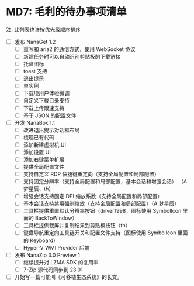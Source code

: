 ﻿# MD7: 毛利的待办事项清单

注: 此列表也许按优先级顺序排序

- [ ] 发布 NanaGet 1.2
  - [ ] 重写和 aria2 的通信方式，使用 WebSocket 协议 
  - [ ] 新建任务时可以自动识别剪贴板的下载链接
  - [ ] 托盘图标
  - [ ] toast 支持
  - [ ] 退出提示
  - [ ] 单实例
  - [ ] 下载项用户体验微调
  - [ ] 自定义下载目录支持
  - [ ] 下载上传限速支持
  - [ ] 基于 JSON 的配置文件
- [ ] 开发 NanaBox 1.1
  - [ ] 改进退出提示对话框布局
  - [ ] 梳理已有代码
  - [ ] 添加新建虚拟机 UI
  - [ ] 添加设置 UI
  - [ ] 添加右键菜单扩展
  - [ ] 提供全局配置文件
  - [ ] 支持自定义 RDP 快捷键重定向（支持全局配置和局部配置）
  - [ ] 支持固定分辨率（支持全局配置和局部配置，基本会话和增强会话）
        （A 梦星辰、th）
  - [ ] 增强会话支持固定 DPI 缩放系数（支持全局配置和局部配置）
  - [ ] 基本会话支持禁用强制缩放（支持全局配置和局部配置）（A 梦星辰）
  - [ ] 工具栏提供重置默认分辨率按钮（driver1998，图标使用 SymbolIcon 里面的
        BackToWindow）
  - [ ] 工具栏提供截屏并复制结果到剪贴板按钮（th）
  - [ ] 键盘导航重定向工具链开关和配置文件支持（图标使用 SymbolIcon 里面的
        Keyboard）
  - [ ] Hyper-V WMI Provider 后端
- [ ] 发布 NanaZip 3.0 Preview 1
  - [ ] 继续提升对 LZMA SDK 的复用率
  - [ ] 7-Zip 源代码同步到 23.01
- [ ] 开始写一篇可能叫《可移植生态系统》的长文。
